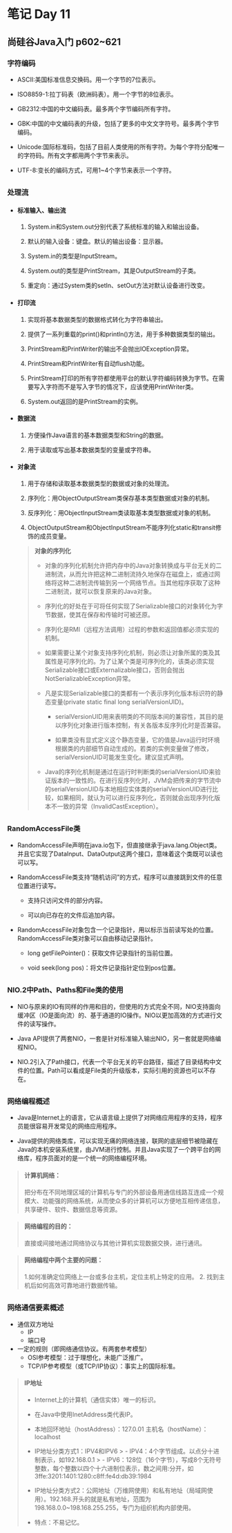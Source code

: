 ﻿# 笔记 Day 11
## 尚硅谷Java入门 p602~621
### 字符编码
- ASCII:美国标准信息交换码。用一个字节的7位表示。

- ISO8859-1:拉丁码表（欧洲码表）。用一个字节的8位表示。
- GB2312:中国的中文编码表。最多两个字节编码所有字符。
- GBK:中国的中文编码表的升级，包括了更多的中文文字符号。最多两个字节编码。
- Unicode:国际标准码，包括了目前人类使用的所有字符。为每个字符分配唯一的字符码。所有文字都用两个字节来表示。
- UTF-8:变长的编码方式，可用1~4个字节来表示一个字符。
##
### 处理流
- ####  标准输入、输出流
	1. System.in和System.out分别代表了系统标准的输入和输出设备。

	2. 默认的输入设备：键盘。默认的输出设备：显示器。
	3. System.in的类型是InputStream。
	4. System.out的类型是PrintStream，其是OutputStream的子类。
	5. 重定向：通过System类的setIn、setOut方法对默认设备进行改变。
- #### 打印流
	1. 实现将基本数据类型的数据格式转化为字符串输出。

	2. 提供了一系列重载的print()和println()方法，用于多种数据类型的输出。
	3. PrintStream和PrintWriter的输出不会抛出IOException异常。
	4. PrintStream和PrintWriter有自动flush功能。
	5. PrintStream打印的所有字符都使用平台的默认字符编码转换为字节。在需要写入字符而不是写入字节的情况下，应该使用PrintWriter类。
	6. System.out返回的是PrintStream的实例。
- #### 数据流
	1. 方便操作Java语言的基本数据类型和String的数据。

	2. 用于读取或写出基本数据类型的变量或字符串。
- #### 对象流
	1. 用于存储和读取基本数据类型的数据或对象的处理流。

	2. 序列化：用ObjectOutputStream类保存基本类型数据或对象的机制。
	3. 反序列化：用ObjectInputStream类读取基本类型数据或对象的机制。
	4. ObjectOutputStream和ObjectInputStream不能序列化static和transit修饰的成员变量。
	>**对象的序列化**
	>- 对象的序列化机制允许把内存中的Java对象转换成与平台无关的二进制流，从而允许把这种二进制流持久地保存在磁盘上，或通过网络将这种二进制流传输到另一个网络节点。当其他程序获取了这种二进制流，就可以恢复原来的Java对象。
	>
	>- 序列化的好处在于可将任何实现了Serializable接口的对象转化为字节数据，使其在保存和传输时可被还原。
	>- 序列化是RMI（远程方法调用）过程的参数和返回值都必须实现的机制。
	>- 如果需要让某个对象支持序列化机制，则必须让对象所属的类及其属性是可序列化的。为了让某个类是可序列化的，该类必须实现Serializable接口或Externalizable接口，否则会抛出NotSerializableException异常。
	>- 凡是实现Serializable接口的类都有一个表示序列化版本标识符的静态变量(private static final long serialVersionUID)。
	>	- serialVersionUID用来表明类的不同版本间的兼容性，其目的是以序列化对象进行版本控制，有关各版本反序列化时是否兼容。
	>
	>	- 如果类没有显式定义这个静态变量，它的值是Java运行时环境根据类的内部细节自动生成的。若类的实例变量做了修改，serialVersionUID可能发生变化。建议显式声明。
	>- Java的序列化机制是通过在运行时判断类的serialVersionUID来验证版本的一致性的。在进行反序列化时，JVM会把传来的字节流中的serialVersionUID与本地相应实体类的serialVersionUID进行比较，如果相同，就认为可以进行反序列化，否则就会出现序列化版本不一致的异常（InvalidCastException）。
##
### RandomAccessFile类
- RandomAccessFile声明在java.io包下，但直接继承于java.lang.Object类。并且它实现了DataInput、DataOutput这两个接口，意味着这个类既可以读也可以写。

- RandomAccessFile类支持“随机访问”的方式，程序可以直接跳到文件的任意位置进行读写。
	- 支持只访问文件的部分内容。

	- 可以向已存在的文件后追加内容。
- RandomAccessFile对象包含一个记录指针，用以标示当前读写处的位置。RandomAccessFile类对象可以自由移动记录指针。 
	- long getFilePointer()：获取文件记录指针的当前位置。

	- void seek(long pos)：将文件记录指针定位到pos位置。
##
### NIO.2中Path、Paths和File类的使用
- NIO与原来的IO有同样的作用和目的，但使用的方式完全不同，NIO支持面向缓冲区（IO是面向流）的、基于通道的IO操作。NIO以更加高效的方式进行文件的读写操作。

- Java API提供了两套NIO，一套是针对标准输入输出NIO，另一套就是网络编程NIO。
- NIO.2引入了Path接口，代表一个平台无关的平台路径，描述了目录结构中文件的位置。Path可以看成是File类的升级版本，实际引用的资源也可以不存在。
##
### 网络编程概述
- Java是Internet上的语言，它从语言级上提供了对网络应用程序的支持，程序员能很容易开发常见的网络应用程序。

- Java提供的网络类库，可以实现无痛的网络连接，联网的底层细节被隐藏在Java的本机安装系统里，由JVM进行控制。并且Java实现了一个跨平台的网络库，程序员面对的是一个统一的网络编程环境。
> #### 计算机网络：
> 把分布在不同地理区域的计算机与专门的外部设备用通信线路互连成一个规模大、功能强的网络系统，从而使众多的计算机可以方便地互相传递信息，共享硬件、软件、数据信息等资源。

>#### 网络编程的目的：
>直接或间接地通过网络协议与其他计算机实现数据交换，进行通讯。

>#### 网络编程中两个主要的问题：
>1.如何准确定位网络上一台或多台主机，定位主机上特定的应用。 
>2. 找到主机后如何高效可靠地进行数据传输。
##
### 网络通信要素概述
- 通信双方地址
	- IP
	- 端口号
- 一定的规则（即网络通信协议。有两套参考模型）
	- OSI参考模型：过于理想化，未能广泛推广。
	- TCP/IP参考模型（或TCP/IP协议）：事实上的国际标准。
> #### IP地址
> - Internet上的计算机（通信实体）唯一的标识。
> - 在Java中使用InetAddress类代表IP。
> 
> - 本地回环地址（hostAddress）：127.0.01
> 主机名（hostName）：localhost
> - IP地址分类方式1：IPV4和IPV6
	> 	- IPV4：4个字节组成。以点分十进制表示，如192.168.0.1
	>	- IPV6：128位（16个字节），写成8个无符号整数，每个整数以四个十六进制位表示，数之间用:分开，如3ffe:3201:1401:1280:c8ff:fe4d:db39:1984
>- IP地址分类方式2：公网地址（万维网使用）和私有地址（局域网使用）。192.168.开头的就是私有地址，范围为198.168.0.0~198.168.255.255，专门为组织机构内部使用。
>- 特点：不易记忆。	
